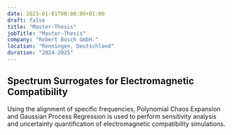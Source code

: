 ```yaml
---
date: 2023-01-01T00:00:00+01:00
draft: false
title: "Master-Thesis"
jobTitle: "Master-Thesis"
company: "Robert Bosch GmbH."
location: "Renningen, Deutschland"
duration: "2024-2025"
---
```

## Spectrum Surrogates for Electromagnetic Compatibility

Using the alignment of specific frequencies, Polynomial Chaos Expansion and Gaussian Process Regression is used to perform sensitivity analysis and uncertainty quantification of electromagnetic compatibility simulations.